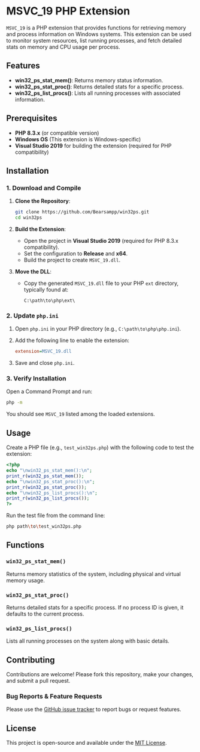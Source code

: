 
# MSVC_19 PHP Extension

`MSVC_19` is a PHP extension that provides functions for retrieving memory and process information on Windows systems. This extension can be used to monitor system resources, list running processes, and fetch detailed stats on memory and CPU usage per process.

## Features

- **win32_ps_stat_mem()**: Returns memory status information.
- **win32_ps_stat_proc()**: Returns detailed stats for a specific process.
- **win32_ps_list_procs()**: Lists all running processes with associated information.

## Prerequisites

- **PHP 8.3.x** (or compatible version)
- **Windows OS** (This extension is Windows-specific)
- **Visual Studio 2019** for building the extension (required for PHP compatibility)

## Installation

### 1. Download and Compile

1. **Clone the Repository**:
   ```sh
   git clone https://github.com/Bearsampp/win32ps.git
   cd win32ps
   ```

2. **Build the Extension**:
   - Open the project in **Visual Studio 2019** (required for PHP 8.3.x compatibility).
   - Set the configuration to **Release** and **x64**.
   - Build the project to create `MSVC_19.dll`.

3. **Move the DLL**:
   - Copy the generated `MSVC_19.dll` file to your PHP `ext` directory, typically found at:
     ```plaintext
     C:\path\to\php\ext\
     ```

### 2. Update `php.ini`

1. Open `php.ini` in your PHP directory (e.g., `C:\path\to\php\php.ini`).
2. Add the following line to enable the extension:
   ```ini
   extension=MSVC_19.dll
   ```

3. Save and close `php.ini`.

### 3. Verify Installation

Open a Command Prompt and run:
```sh
php -m
```
You should see `MSVC_19` listed among the loaded extensions.

## Usage

Create a PHP file (e.g., `test_win32ps.php`) with the following code to test the extension:

```php
<?php
echo "\nwin32_ps_stat_mem():\n";
print_r(win32_ps_stat_mem());
echo "\nwin32_ps_stat_proc():\n";
print_r(win32_ps_stat_proc());
echo "\nwin32_ps_list_procs():\n";
print_r(win32_ps_list_procs());
?>
```

Run the test file from the command line:
```sh
php path\to\test_win32ps.php
```

## Functions

### `win32_ps_stat_mem()`
Returns memory statistics of the system, including physical and virtual memory usage.

### `win32_ps_stat_proc()`
Returns detailed stats for a specific process. If no process ID is given, it defaults to the current process.

### `win32_ps_list_procs()`
Lists all running processes on the system along with basic details.

## Contributing

Contributions are welcome! Please fork this repository, make your changes, and submit a pull request.

### Bug Reports & Feature Requests

Please use the [GitHub issue tracker](https://github.com/yourusername/MSVC_19/issues) to report bugs or request features.

## License

This project is open-source and available under the [MIT License](LICENSE).

